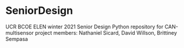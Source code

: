 # SeniorDesign
UCR BCOE ELEN winter 2021 Senior Design Python repository for CAN-multisensor project  members: Nathaniel Sicard, David Willson, Brittiney Sempasa
